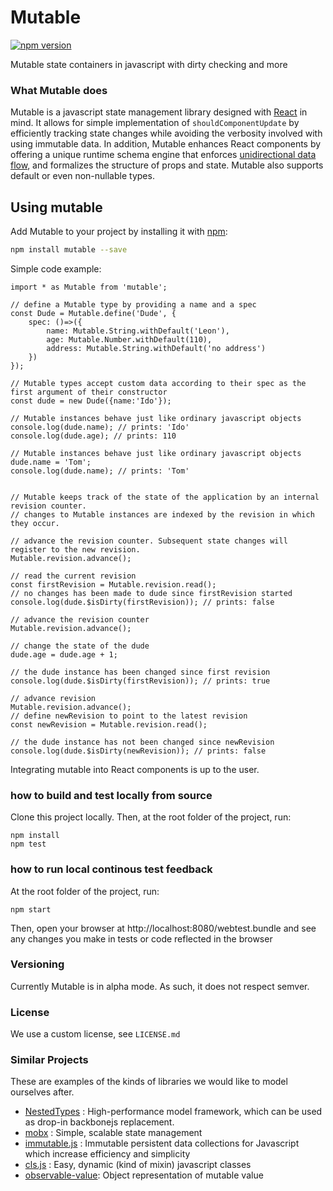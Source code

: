 # Mutable
[![npm version](https://badge.fury.io/js/mutable.svg)](https://badge.fury.io/js/mutable)

Mutable state containers in javascript with dirty checking and more

### What Mutable does
Mutable is a javascript state management library designed with [React](https://github.com/facebook/react) in mind.
It allows for simple implementation of ```shouldComponentUpdate``` by efficiently tracking state changes while avoiding the verbosity involved with using immutable data.
In addition, Mutable enhances React components by offering a unique runtime schema engine that enforces [unidirectional data flow](https://facebook.github.io/flux/),
and formalizes the structure of props and state.
Mutable also supports default or even non-nullable types.

## Using mutable
Add Mutable to your project by installing it with [npm](https://www.npmjs.com/):

```bash
npm install mutable --save
```

Simple code example:
```es6
import * as Mutable from 'mutable';

// define a Mutable type by providing a name and a spec
const Dude = Mutable.define('Dude', {
    spec: ()=>({
        name: Mutable.String.withDefault('Leon'),
        age: Mutable.Number.withDefault(110),
        address: Mutable.String.withDefault('no address')
    })
});
 
// Mutable types accept custom data according to their spec as the first argument of their constructor
const dude = new Dude({name:'Ido'});
 
// Mutable instances behave just like ordinary javascript objects
console.log(dude.name); // prints: 'Ido'
console.log(dude.age); // prints: 110
 
// Mutable instances behave just like ordinary javascript objects
dude.name = 'Tom';
console.log(dude.name); // prints: 'Tom'
 
 
// Mutable keeps track of the state of the application by an internal revision counter.
// changes to Mutable instances are indexed by the revision in which they occur.
 
// advance the revision counter. Subsequent state changes will register to the new revision.
Mutable.revision.advance();
 
// read the current revision
const firstRevision = Mutable.revision.read();
// no changes has been made to dude since firstRevision started
console.log(dude.$isDirty(firstRevision)); // prints: false
 
// advance the revision counter
Mutable.revision.advance();

// change the state of the dude
dude.age = dude.age + 1;

// the dude instance has been changed since first revision
console.log(dude.$isDirty(firstRevision)); // prints: true
 
// advance revision
Mutable.revision.advance();
// define newRevision to point to the latest revision
const newRevision = Mutable.revision.read();
 
// the dude instance has not been changed since newRevision
console.log(dude.$isDirty(newRevision)); // prints: false
```
Integrating mutable into React components is up to the user.

### how to build and test locally from source
Clone this project locally.
Then, at the root folder of the project, run:
```shell
npm install
npm test
```
### how to run local continous test feedback
At the root folder of the project, run:
```shell
npm start
```
Then, open your browser at http://localhost:8080/webtest.bundle
and see any changes you make in tests or code reflected in the browser

### Versioning
Currently Mutable is in alpha mode. As such, it does not respect semver.

### License
We use a custom license, see ```LICENSE.md```

### Similar Projects
These are examples of the kinds of libraries we would like to model ourselves after.
 - [NestedTypes](https://github.com/Volicon/NestedTypes) : High-performance model framework, which can be used as drop-in backbonejs replacement.
 - [mobx](https://github.com/mobxjs/mobx) : Simple, scalable state management
 - [immutable.js](https://github.com/facebook/immutable-js/) : Immutable persistent data collections for Javascript which increase efficiency and simplicity
 - [cls.js](https://github.com/camel-chased/cls.js) : Easy, dynamic (kind of mixin) javascript classes
 - [observable-value](https://github.com/medikoo/observable-value): Object representation of mutable value
